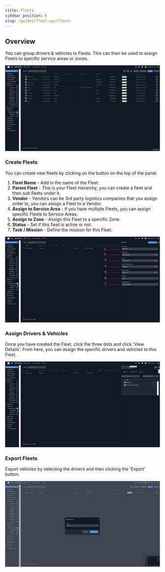 ```yaml
---
title: Fleets
sidebar_position: 8
slug: /guides/fleet-ops/fleets
---
```


## Overview

You can group drivers & vehicles to Fleets. This can then be used to assign Fleets to specific service areas or zones.

![Alt text](image-28.png)

### Create Fleets

You can create new fleets by clicking on the button on the top of the panel.

1. **Fleet Name** - Add in the name of the Fleet.
2. **Parent Fleet** - This is your Fleet hierarchy, you can create a fleet and then sub fleets under it. 
3. **Vendor** - Vendors can be 3rd party logistics companies that you assign order to, you can assign a Fleet to a Vendor. 
4. **Assign to Service Area** - If you have multiple Fleets, you can assign specific Fleets to Service Areas. 
5. **Assign to Zone** - Assign this Fleet to a specific Zone. 
6. **Status** - Set if this fleet is active or not. 
7. **Task / Mission** - Define the mission for this Fleet. 

![Alt text](image-33.png)

### Assign Drivers & Vehicles ###

Once you have created the Fleet, click the three dots and click 'View Details'. From here, you can assign the specific drivers and vehicles to this Fleet. 

![Alt text](image-35.png)

### Export Fleets ###

Export vehicles by selecting the drivers and then clicking the 'Export' button. 

![Alt text](image-34.png)